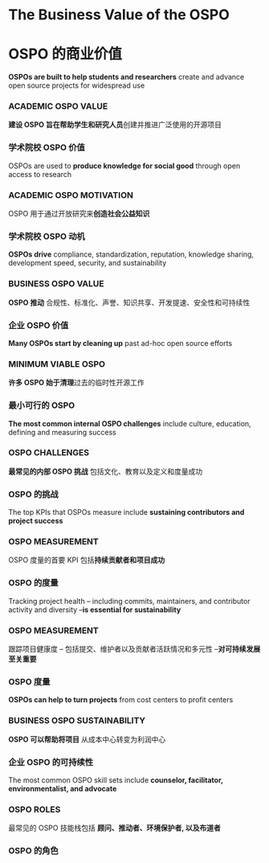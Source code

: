 # The Business Value of the OSPO
# OSPO 的商业价值

**OSPOs are built to help students and researchers** create and advance open source projects for widespread use
### ACADEMIC OSPO VALUE

**建设 OSPO 旨在帮助学生和研究人员**创建并推进广泛使用的开源项目
### 学术院校 OSPO 价值

OSPOs are used to **produce knowledge for social good** through open access to research
### ACADEMIC OSPO MOTIVATION

OSPO 用于通过开放研究来**创造社会公益知识**
### 学术院校 OSPO 动机

**OSPOs drive** compliance, standardization, reputation, knowledge sharing, development speed, security, and sustainability
### BUSINESS OSPO VALUE

**OSPO 推动** 合规性、标准化、声誉、知识共享、开发提速、安全性和可持续性
### 企业 OSPO 价值


**Many OSPOs start by cleaning up** past ad-hoc open source efforts
### MINIMUM VIABLE OSPO

**许多 OSPO 始于清理**过去的临时性开源工作
### 最小可行的 OSPO

**The most common internal OSPO challenges** include culture, education, defining and measuring success
### OSPO CHALLENGES

**最常见的内部 OSPO 挑战** 包括文化、教育以及定义和度量成功
### OSPO 的挑战

The top KPIs that OSPOs measure include **sustaining contributors and project success**
### OSPO MEASUREMENT

OSPO 度量的首要 KPI 包括**持续贡献者和项目成功**
### OSPO 的度量


Tracking project health – including commits, maintainers, and contributor activity and diversity –**is essential for sustainability**
### OSPO MEASUREMENT 

跟踪项目健康度 – 包括提交、维护者以及贡献者活跃情况和多元性 –**对可持续发展至关重要**
### OSPO 度量

**OSPOs can help to turn projects** from cost centers to profit centers
### BUSINESS OSPO SUSTAINABILITY  

**OSPO 可以帮助将项目** 从成本中心转变为利润中心
### 企业 OSPO 的可持续性

The most common OSPO skill sets include **counselor, facilitator, environmentalist, and advocate**
### OSPO ROLES

最常见的 OSPO 技能栈包括 **顾问、推动者、环境保护者, 以及布道者**
### OSPO 的角色
